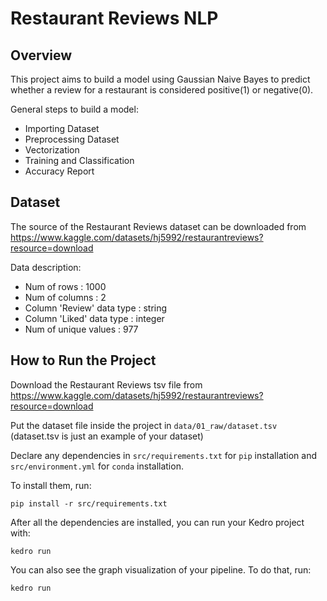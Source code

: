# Restaurant Reviews NLP

## Overview

This project aims to build a model using Gaussian Naive Bayes to predict whether a review for a restaurant is considered positive(1) or negative(0). 

General steps to build a model:
- Importing Dataset
- Preprocessing Dataset
- Vectorization
- Training and Classification
- Accuracy Report

## Dataset

The source of the Restaurant Reviews dataset can be downloaded from https://www.kaggle.com/datasets/hj5992/restaurantreviews?resource=download

Data description:
- Num of rows : 1000
- Num of columns : 2
- Column 'Review' data type : string
- Column 'Liked' data type : integer
- Num of unique values : 977

## How to Run the Project

Download the Restaurant Reviews tsv file from  https://www.kaggle.com/datasets/hj5992/restaurantreviews?resource=download

Put the dataset file inside the project in `data/01_raw/dataset.tsv` (dataset.tsv is just an example of your dataset)

Declare any dependencies in `src/requirements.txt` for `pip` installation and `src/environment.yml` for `conda` installation.

To install them, run:

```
pip install -r src/requirements.txt
```

After all the dependencies are installed, you can run your Kedro project with:

```
kedro run
```

You can also see the graph visualization of your pipeline. To do that, run:
```
kedro run
```


